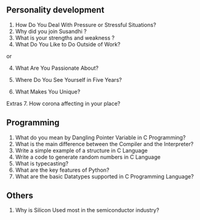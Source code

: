 ## Personality development

1. How Do You Deal With Pressure or Stressful Situations?
2. Why did you join Susandhi ?
3. What is your strengths and weakness ?
4. What Do You Like to Do Outside of Work?

or

4. What Are You Passionate About?

5. Where Do You See Yourself in Five Years?
6. What Makes You Unique?

Extras 7. How corona affecting in your place?

## Programming

1. What do you mean by Dangling Pointer Variable in C Programming?
2. What is the main difference between the Compiler and the Interpreter?
3. Write a simple example of a structure in C Language
4. Write a code to generate random numbers in C Language
5. What is typecasting?
6. What are the key features of Python?
7. What are the basic Datatypes supported in C Programming Language?

## Others

1. Why is Silicon Used most in the semiconductor industry?
